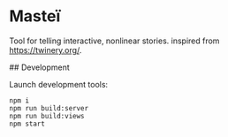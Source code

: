 # Masteï

Tool for telling interactive, nonlinear stories.
inspired from https://twinery.org/.

## Development

Launch development tools:

```
npm i
npm run build:server
npm run build:views
npm start
```

